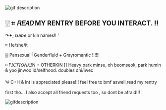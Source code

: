 ![gif description](https://files.catbox.moe/l3tfhx.jpg) 

░ ⌗ 𝘙𝘌𝘈𝘋 MY RENTRY BEFORE YOU INTERACT. !! 
- 
↷✦; 𝘎𝘢𝘣𝘦 or kin names!! '

⌗ He/she/it

▒  Pansexual ᥬ Genderfluid  + Grayromantic !!!!!!

⌑ F𝘐𝘊𝘛𝘐𝘖𝘕𝘒𝘐N + OTHERKIN []
Heavy park minsu, oh beomseok,  park humin & yoo jinwoo Id/selfhood.
doubles dni/iwec 

༄ C+H & Int is appreciated please!!! feel free to bmf aswell,read my rentry first tho...  I also accept all friend requests too , so dont be afraid!!! 

![gifdescription](https://files.catbox.moe/p389jp.jpg)
